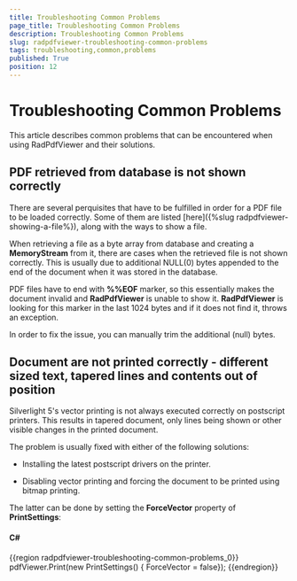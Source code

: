 ```yaml
---
title: Troubleshooting Common Problems
page_title: Troubleshooting Common Problems
description: Troubleshooting Common Problems
slug: radpdfviewer-troubleshooting-common-problems
tags: troubleshooting,common,problems
published: True
position: 12
---
```


# Troubleshooting Common Problems



This article describes common problems that can be encountered when using RadPdfViewer and their solutions.

## PDF retrieved from database is not shown correctly

There are several perquisites that have to be fulfilled in order for a PDF file to be loaded correctly. Some of them are listed [here]({%slug radpdfviewer-showing-a-file%}), along with the ways to show a file.
        

When retrieving a file as a byte array from database and creating a __MemoryStream__ from it, there are cases when the retrieved file is not shown correctly. This is usually due to additional NULL(0) bytes appended to the end of the document when it was stored in the database.
        

PDF files have to end with __%%EOF__ marker, so this essentially makes the document invalid and __RadPdfViewer__ is unable to show it. __RadPdfViewer__ is looking for this marker in the last 1024 bytes and if it does not find it, throws an exception.
        

In order to fix the issue, you can manually trim the additional (null) bytes. 

## Document are not printed correctly - different sized text, tapered lines and contents out of position

Silverlight 5's vector printing is not always executed correctly on postscript printers. This results in tapered document, only lines being shown or other visible changes in the printed document.


The problem is usually fixed with either of the following solutions:

* Installing the latest postscript drivers on the printer.

* Disabling vector printing and forcing the document to be printed using bitmap printing.

The latter can be done by setting the __ForceVector__ property of __PrintSettings__:
        

#### __C#__

{{region radpdfviewer-troubleshooting-common-problems_0}}
	    pdfViewer.Print(new PrintSettings() { ForceVector = false});
{{endregion}}


